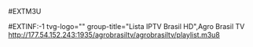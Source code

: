 #EXTM3U

#EXTINF:-1 tvg-logo="" group-title="Lista IPTV Brasil HD",Agro Brasil TV
http://177.54.152.243:1935/agrobrasiltv/agrobrasiltv/playlist.m3u8
